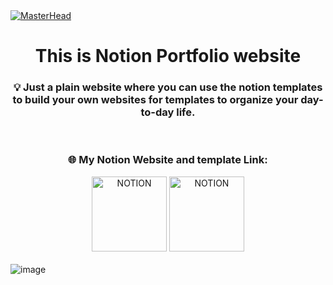 <!-- MasterHead -->
<a href="https://JoshuaThadi.io">
    <img src="https://github.com/JoshuaThadi/Notion-O-Motion/blob/main/Screenshot%202024-09-12%20212719.png" alt="MasterHead">
</a>

<div align="left">
<h1 align="center">This is Notion Portfolio website</h1>

<h3 align="center">💡 Just a plain website where you can use the notion templates to build your own websites for templates to organize your day-to-day life.</h2>
<br/>

<div align="center">
    <h3>🌐 My Notion Website and template Link:</h3>
   <a href="https://masterjudah-notion-website.super.site/" target="_blank"><img width="120px" src="https://img.shields.io/badge/NOTION-000000?style=for-the-badge&logo=Notion&logoColor=white" alt="NOTION"></a>
    <a href="https://https://www.notion.so/Let-s-Do-Today-2f75182f90ee4e8b8cfcb5f5bda9e645?pvs=4" target="_blank">
        <img width="120px" src="https://img.shields.io/badge/NOTION-ffffff?style=for-the-badge&logo=Notion&logoColor=black" alt="NOTION"></a>
</div>


<br/>


</div>

<div align="center">
    <img align="left" alt="image" width="auto" src="https://github.com/JoshuaThadi/Notion-O-Motion/blob/main/Screenshot%202024-09-12%20214332.png">
</div>
